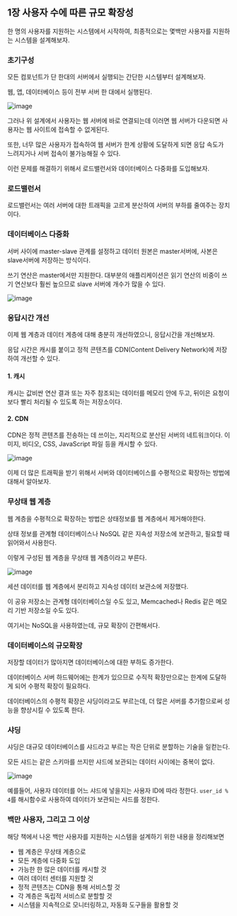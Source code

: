 ## 1장 사용자 수에 따른 규모 확장성

한 명의 사용자를 지원하는 시스템에서 시작하여, 최종적으로는 몇백만 사용자를 지원하는 시스템을 설계해보자.

### 초기구성

모든 컴포넌트가 단 한대의 서버에서 실행되는 간단한 시스템부터 설계해보자.

웹, 앱, 데이터베이스 등이 전부 서버 한 대에서 실행된다.

![image](https://github.com/user-attachments/assets/a2c09b66-eb64-4664-96a2-f0d9dc89f88c)

그러나 위 설계에서 사용자는 웹 서버에 바로 연결되는데 이러면 웹 서버가 다운되면 사용자는 웹 사이트에 접속할 수 없게된다.

또한, 너무 많은 사용자가 접속하여 웹 서버가 한계 상황에 도달하게 되면 응답 속도가 느려지거나 서버 접속이 불가능해질 수 있다.

이런 문제를 해결하기 위해서 로드밸런서와 데이터베이스 다중화를 도입해보자.

### 로드밸런서

로드밸런서는 여러 서버에 대한 트래픽을 고르게 분산하여 서버의 부하를 줄여주는 장치이다.


### 데이터베이스 다중화

서버 사이에 master-slave 관계를 설정하고 데이터 원본은 master서버에, 사본은 slave서버에 저장하는 방식이다.

쓰기 연산은 master에서만 지원한다. 대부분의 애플리케이션은 읽기 연산의 비중이 쓰기 연산보다 훨씬 높으므로 slave 서버에 개수가 많을 수 있다.

![image](https://github.com/user-attachments/assets/7d488df2-40c0-4f00-a9ce-aa75d9aca328)



### 응답시간 개선

이제 웹 계층과 데이터 계층에 대해 충분히 개선하였으니, 응답시간을 개선해보자.

응답 시간은 캐시를 붙이고 정적 콘텐츠를 CDN(Content Delivery Network)에 저장하여 개선할 수 있다.

#### 1. 캐시

캐시는 값비싼 연산 결과 또는 자주 참조되는 데이터를 메모리 안에 두고, 뒤이은 요청이 보다 빨리 처리될 수 있도록 하는 저장소이다.

#### 2. CDN

CDN은 정적 콘텐츠를 전송하는 데 쓰이는, 지리적으로 분산된 서버의 네트워크이다. 이미지, 비디오, CSS, JavaScript 파일 등을 캐시할 수 있다.

![image](https://github.com/user-attachments/assets/ddf48a95-37fc-476e-9e18-fb75e909b651)

이제 더 많은 트래픽을 받기 위해서 서버와 데이터베이스를 수평적으로 확장하는 방법에 대해서 알아보자.

### 무상태 웹 계층

웹 계층을 수평적으로 확장하는 방법은 상태정보를 웹 계층에서 제거해야한다.

상태 정보를 관계형 데이터베이스나 NoSQL 같은 지속성 저장소에 보관하고, 필요할 때 읽어와서 사용한다.

이렇게 구성된 웹 계층을 무상태 웹 계층이라고 부른다.

![image](https://github.com/user-attachments/assets/859bae20-6db5-49e5-a468-a317bc8094a3)

세션 데이터를 웹 계층에서 분리하고 지속성 데이터 보관소에 저장했다.

이 공유 저장소는 관계형 데이터베이스일 수도 있고, Memcached나 Redis 같은 메모리 기반 저장소일 수도 있다.

여기서는 NoSQL을 사용하였는데, 규모 확장이 간편해서다.


### 데이터베이스의 규모확장

저장할 데이터가 많아지면 데이터베이스에 대한 부하도 증가한다.

데이터베이스 서버 하드웨어에는 한계가 있으므로 수직적 확장만으로는 한계에 도달하게 되어 수평적 확장이 필요하다.

데이터베이스의 수평적 확장은 샤딩이라고도 부르는데, 더 많은 서버를 추가함으로써 성능을 향상시킬 수 있도록 한다.

### 샤딩

샤딩은 대규모 데이터베이스를 샤드라고 부르는 작은 단위로 분할하는 기술을 일컫는다.

모든 샤드는 같은 스키마를 쓰지만 샤드에 보관되는 데이터 사이에는 중복이 없다.

![image](https://github.com/user-attachments/assets/1ba292a9-a354-42be-bb92-7af067fb06fa)

예를들어, 사용자 데이터를 어느 샤드에 넣을지는 사용자 ID에 따라 정한다. `user_id % 4`를 해시함수로 사용하여 데이터가 보관되는 샤드를 정한다.

### 백만 사용자, 그리고 그 이상

해당 책에서 나온 백만 사용자를 지원하는 시스템을 설계하기 위한 내용을 정리해보면

- 웹 계층은 무상태 계층으로
- 모든 계층에 다중화 도입
- 가능한 한 많은 데이터를 캐시할 것
- 여러 데이터 센터를 지원할 것
- 정적 콘텐츠는 CDN을 통해 서비스할 것
- 각 계층은 독립적 서비스로 분할할 것
- 시스템을 지속적으로 모니터링하고, 자동화 도구들을 활용할 것






